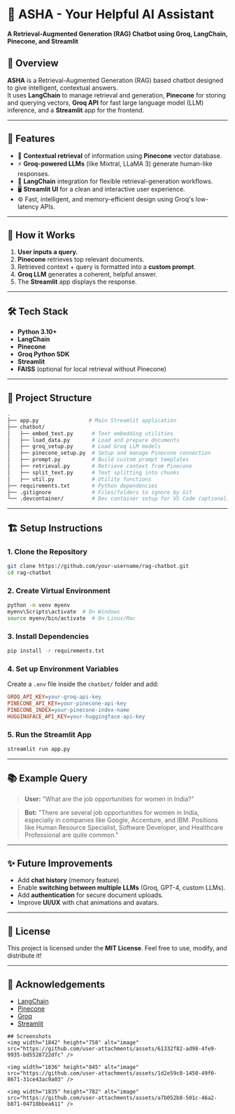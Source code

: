 
# 🚀 ASHA - Your Helpful AI Assistant

**A Retrieval-Augmented Generation (RAG) Chatbot using Groq, LangChain, Pinecone, and Streamlit**



## 📜 Overview
**ASHA** is a Retrieval-Augmented Generation (RAG) based chatbot designed to give intelligent, contextual answers.  
It uses **LangChain** to manage retrieval and generation, **Pinecone** for storing and querying vectors, **Groq API** for fast large language model (LLM) inference, and a **Streamlit** app for the frontend.

---

## 🚀 Features
- 🔎 **Contextual retrieval** of information using **Pinecone** vector database.
- ⚡ **Groq-powered LLMs** (like Mixtral, LLaMA 3) generate human-like responses.
- 🔗 **LangChain** integration for flexible retrieval-generation workflows.
- 🖥️ **Streamlit UI** for a clean and interactive user experience.
- ⚙️ Fast, intelligent, and memory-efficient design using Groq's low-latency APIs.

---

## 🧩 How it Works
1. **User inputs a query.**
2. **Pinecone** retrieves top relevant documents.
3. Retrieved context + query is formatted into a **custom prompt**.
4. **Groq LLM** generates a coherent, helpful answer.
5. The **Streamlit** app displays the response.

---

## 🛠️ Tech Stack
- **Python 3.10+**
- **LangChain**
- **Pinecone**
- **Groq Python SDK**
- **Streamlit**
- **FAISS** (optional for local retrieval without Pinecone)

---

## 📂 Project Structure
```bash
.
├── app.py                # Main Streamlit application
├── chatbot/              
│   ├── embed_text.py      # Text embedding utilities
│   ├── load_data.py       # Load and prepare documents
│   ├── groq_setup.py      # Load Groq LLM models
│   ├── pinecone_setup.py  # Setup and manage Pinecone connection
│   ├── prompt.py          # Build custom prompt templates
│   ├── retrieval.py       # Retrieve context from Pinecone
│   ├── split_text.py      # Text splitting into chunks
│   ├── util.py            # Utility functions
├── requirements.txt       # Python dependencies
├── .gitignore             # Files/folders to ignore by Git
└── .devcontainer/         # Dev container setup for VS Code (optional)
````

---

## 🏗️ Setup Instructions

### 1. Clone the Repository

```bash
git clone https://github.com/your-username/rag-chatbot.git
cd rag-chatbot
```

### 2. Create Virtual Environment

```bash
python -m venv myenv
myenv\Scripts\activate  # On Windows
source myenv/bin/activate  # On Linux/Mac
```

### 3. Install Dependencies

```bash
pip install -r requirements.txt
```

### 4. Set up Environment Variables

Create a `.env` file inside the `chatbot/` folder and add:

```ini
GROQ_API_KEY=your-groq-api-key
PINECONE_API_KEY=your-pinecone-api-key
PINECONE_INDEX=your-pinecone-index-name
HUGGINGFACE_API_KEY=your-huggingface-api-key
```

### 5. Run the Streamlit App

```bash
streamlit run app.py
```

---

## 📚 Example Query

> **User:** "What are the job opportunities for women in India?"

> **Bot:**
> "There are several job opportunities for women in India, especially in companies like Google, Accenture, and IBM. Positions like Human Resource Specialist, Software Developer, and Healthcare Professional are quite common."

---

## ✨ Future Improvements

* Add **chat history** (memory feature).
* Enable **switching between multiple LLMs** (Groq, GPT-4, custom LLMs).
* Add **authentication** for secure document uploads.
* Improve **UI/UX** with chat animations and avatars.

---

## 📝 License

This project is licensed under the **MIT License**.
Feel free to use, modify, and distribute it!

---

## 🙌 Acknowledgements

* [LangChain](https://www.langchain.com/)
* [Pinecone](https://www.pinecone.io/)
* [Groq](https://groq.com/)
* [Streamlit](https://streamlit.io/)

```
## Screenshots
<img width="1842" height="758" alt="image" src="https://github.com/user-attachments/assets/61332f82-ad98-4fe9-9935-bd5528722dfc" />

<img width="1836" height="845" alt="image" src="https://github.com/user-attachments/assets/1d2e59c0-1450-49f0-8671-31ce43ac9a03" />

<img width="1835" height="782" alt="image" src="https://github.com/user-attachments/assets/a7b052b8-501c-46a2-b871-04718bbea611" />



```
